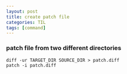 ```yaml
---
layout: post
title: create patch file 
categories: TIL
tags: [command]
---
```


### patch file from two different directories
```
diff -ur TARGET_DIR SOURCE_DIR > patch.diff
patch -i patch.diff
```
